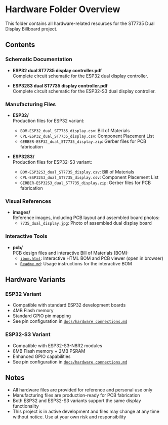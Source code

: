 # Hardware Folder Overview

This folder contains all hardware-related resources for the ST7735 Dual Display Billboard project.

## Contents

### Schematic Documentation

- **ESP32 dual ST7735 display controller.pdf**  
  Complete circuit schematic for the ESP32 dual display controller.

- **ESP32S3 dual ST7735 display controller.pdf**  
  Complete circuit schematic for the ESP32-S3 dual display controller.

### Manufacturing Files

- **ESP32/**  
  Production files for ESP32 variant:
  - `BOM-ESP32_dual_ST7735_display.csv`: Bill of Materials
  - `CPL-ESP32_dual_ST7735_display.csv`: Component Placement List
  - `GERBER-ESP32_dual_ST7735_display.zip`: Gerber files for PCB fabrication

- **ESP32S3/**  
  Production files for ESP32-S3 variant:
  - `BOM-ESP32S3_dual_ST7735_display.csv`: Bill of Materials
  - `CPL-ESP32S3_dual_ST7735_display.csv`: Component Placement List
  - `GERBER-ESP32S3_dual_ST7735_display.zip`: Gerber files for PCB fabrication

### Visual References

- **images/**  
  Reference images, including PCB layout and assembled board photos:
  - `7735_dual_display.jpg`: Photo of assembled dual display board

### Interactive Tools

- **pcb/**  
  PCB design files and interactive Bill of Materials (BOM):
  - [`ibom.html`](pcb/ibom.html): Interactive HTML BOM and PCB viewer (open in browser)
  - [`Readme.md`](pcb/Readme.md): Usage instructions for the interactive BOM

## Hardware Variants

### ESP32 Variant

- Compatible with standard ESP32 development boards
- 4MB Flash memory
- Standard GPIO pin mapping
- See pin configuration in [`docs/hardware connections.md`](../docs/hardware%20connections.md)

### ESP32-S3 Variant

- Compatible with ESP32-S3-N8R2 modules
- 8MB Flash memory + 2MB PSRAM
- Enhanced GPIO capabilities
- See pin configuration in [`docs/hardware connections.md`](../docs/hardware%20connections.md)

## Notes

- All hardware files are provided for reference and personal use only
- Manufacturing files are production-ready for PCB fabrication
- Both ESP32 and ESP32-S3 variants support the same display functionality
- This project is in active development and files may change at any time without notice. Use at your own risk and responsibility
